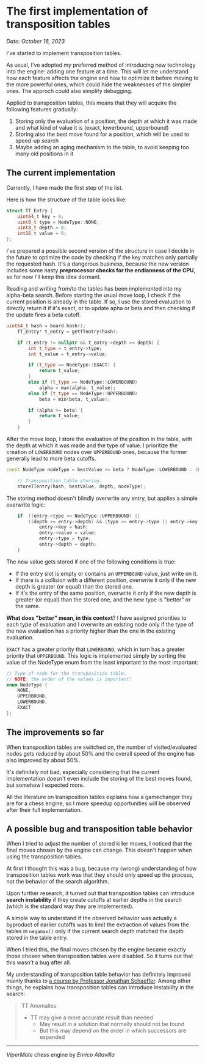 # The first implementation of transposition tables

*Date: October 16, 2023*

I've started to implement transposition tables.

As usual, I've adopted my preferred method of introducing new technology into the engine: adding one feature at a time. This will let me understand how each feature affects the engine and how to optimize it before moving to the more powerful ones, which could hide the weaknesses of the simpler ones. The approch could also simplify debugging.

Applied to transposition tables, this means that they will acquire the following features gradually:

1. Storing only the evaluation of a position, the depth at which it was made and what kind of value it is (exact, lowerbound, upperbound)
2. Storing also the best move found for a position, which will be used to speed-up search
3. Maybe adding an aging mechanism to the table, to avoid keeping too many old positions in it

## The current implementation

Currently, I have made the first step of the list.

Here is how the structure of the table looks like:

```cpp
struct TT_Entry {
    uint64_t key = 0;
    uint8_t type = NodeType::NONE;
    uint8_t depth = 0;
    int16_t value = 0;
};
```

I've prepared a possible second version of the structure in case I decide in the future to optimize the code by checking if the key matches only partially the requested hash. It's a dangerous business, because the new version includes some nasty **preprocessor checks for the endianness of the CPU**, so for now I'll keep this idea dormant.

Reading and writing from/to the tables has been implemented into my alpha-beta search. Before starting the usual move loop, I check if the current position is already in the table. If so, I use the stored evaluation to directly return it if it's exact, or to update apha or beta and then checking if the update fires a beta cutoff.

```cpp
uint64_t hash = board.hash();
    TT_Entry* t_entry = getTTentry(hash);

    if (t_entry != nullptr && t_entry->depth >= depth) {
        int t_type = t_entry->type;
        int t_value = t_entry->value;

        if (t_type == NodeType::EXACT) {
            return t_value;
        }
        else if (t_type == NodeType::LOWERBOUND)
            alpha = max(alpha, t_value);
        else if (t_type == NodeType::UPPERBOUND)
            beta = min(beta, t_value);

        if (alpha >= beta) {
            return t_value;
        }
    }
```

After the move loop, I store the evaluation of the position in the table, with the depth at which it was made and the type of value. I prioritize the creation of `LOWERBOUND` nodes over `UPPERBOUND` ones, because the former generally lead to more beta cutoffs.

```cpp
const NodeType nodeType = bestValue >= beta ? NodeType::LOWERBOUND : (bestValue <= alphaOrig ? NodeType::UPPERBOUND : NodeType::EXACT);

    // Transposition table storing.
    storeTTentry(hash, bestValue, depth, nodeType);
```

The storing method doesn't blindly overwrite any entry, but applies a simple overwrite logic:

```cpp
    if  ((entry->type <= NodeType::UPPERBOUND) ||
        ((depth >= entry->depth) && (type >= entry->type || entry->key != hash))) {
            entry->key = hash;
            entry->value = value;
            entry->type = type;
            entry->depth = depth;
    }
```

The new value gets stored if one of the following conditions is true:
* If the entry slot is empty or contains an `UPPERBOUND` value, just write on it.
* If there is a collision with a different position, overwrite it only if the new depth is greater (or equal) than the stored one.
* If it's the entry of the same position, overwrite it only if the new depth is greater (or equal) than the stored one, and the new type is "better" or the same.

**What does "better" mean, in this context**? I have assigned priorities to each type of evaluation and I overwrite an existing node only if the type of the new evaluation has a priority higher than the one in the existing evaluation.

`EXACT` has a greater priority that `LOWERBOUND`, which in turn has a greater priority that `UPPERBOUND`. This logic is implemented simply by sorting the value of the NodeType enum from the least important to the most important:

```cpp
// Type of node for the transposition table.
// NOTE: the order of the values is important!
enum NodeType {
    NONE,
    UPPERBOUND,
    LOWERBOUND,
    EXACT
};
```

## The improvements so far

When transposition tables are switched on, the number of visited/evaluated nodes gets reduced by about 50% and the overall speed of the engine has also improved by about 50%.

It's definitely not bad, especially considering that the current implementation doesn't even include the storing of the best moves found, but somehow I expected more.

All the literature on transposition tables explains how a gamechanger they are for a chess engine, so I more speedup opportunities will be observed after their full implementation.


## A possible bug and transposition table behavior

When I tried to adjust the number of stored killer moves, I noticed that the final moves chosen by the engine can change. This doesn't happen when using the transposition tables.

At first I thought this was a bug, because my (wrong) understanding of how transposition tables work was that they should only speed up the process, not the behavior of the search algorithm.

Upon further research, it turned out that transposition tables can introduce **search instability** if they create cutoffs at earlier depths in the search (which is the standard way they are implemented).

A simple way to understand if the observed behavior was actually a byproduct of earlier cutoffs was to limit the extraction of values from the tables in `negamax()` only if the current search depth matched the depth stored in the table entry.

When I tried this, the final moves chosen by the engine became exactly those chosen when transposition tables were disabled. So it turns out that this wasn't a bug after all.

My understanding of transposition table behavior has definitely improved mainly thanks to [a course by Professor Jonathan Schaeffer](https://webdocs.cs.ualberta.ca/~jonathan/PREVIOUS/Courses/657/index.html). Among other things, he explains how transposition tables can introduce instability in the search:

> TT Anomalies
> * TT may give a more accurate result than needed
>   * May result in a solution that normally should not be found
>   * But this may depend on the order in which successors are expanded

---

*ViperMate* chess engine by *Enrico Altavilla*